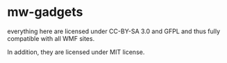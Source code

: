 # mw-gadgets

everything here are licensed under CC-BY-SA 3.0 and GFPL and thus fully compatible with all WMF sites.

In addition, they are licensed under MIT license.
